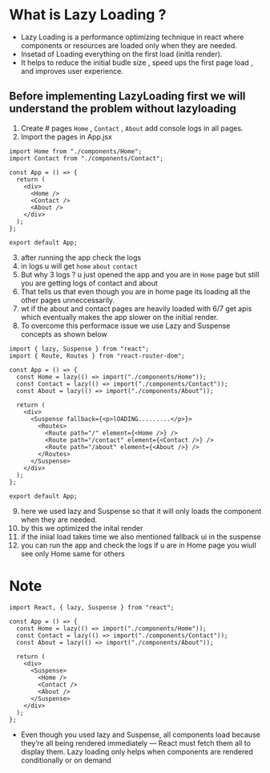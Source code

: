 # What is Lazy Loading ?

- Lazy Loading is a performance optimizing technique in react where components or resources are loaded only when they are needed.
- Insetad of Loading everything on the first load (initla render).
- It helps to reduce the initial budle size , speed ups the first page load , and improves user experience.

## Before implementing LazyLoading first we will understand the problem without lazyloading

1. Create # pages `Home` , `Contact` , `About` add console logs in all pages.
2. Import the pages in App.jsx

```
import Home from "./components/Home";
import Contact from "./components/Contact";

const App = () => {
  return (
    <div>
      <Home />
      <Contact />
      <About />
    </div>
  );
};

export default App;
```

3. after running the app check the logs
4. in logs u will get `home` `about` `contact`
5. But why 3 logs ? u just opened the app and you are in `Home` page but still you are getting logs of contact and about
6. That tells us that even though you are in home page its loading all the other pages unneccessarily.
7. wt if the about and contact pages are heavily loaded with 6/7 get apis which eventually makes the app slower on the initial render.
8. To overcome this performace issue we use Lazy and Suspense concepts as shown below

```
import { lazy, Suspense } from "react";
import { Route, Routes } from "react-router-dom";

const App = () => {
  const Home = lazy(() => import("./components/Home"));
  const Contact = lazy(() => import("./components/Contact"));
  const About = lazy(() => import("./components/About"));

  return (
    <div>
      <Suspense fallback={<p>lOADING.........</p>}>
        <Routes>
          <Route path="/" element={<Home />} />
          <Route path="/contact" element={<Contact />} />
          <Route path="/about" element={<About />} />
        </Routes>
      </Suspense>
    </div>
  );
};

export default App;

```

9. here we used lazy and Suspense so that it will only loads the component when they are needed.
10. by this we optimized the inital render
11. if the iniial load takes time we also mentioned fallback ui in the suspense
12. you can run the app and check the logs if u are in Home page you wiull see only Home same for others

# Note

```
import React, { lazy, Suspense } from "react";

const App = () => {
  const Home = lazy(() => import("./components/Home"));
  const Contact = lazy(() => import("./components/Contact"));
  const About = lazy(() => import("./components/About"));

  return (
    <div>
      <Suspense>
        <Home />
        <Contact />
        <About />
      </Suspense>
    </div>
  );
};
```

- Even though you used lazy and Suspense, all components load because they’re all being rendered immediately — React must fetch them all to display them. Lazy loading only helps when components are rendered conditionally or on demand
